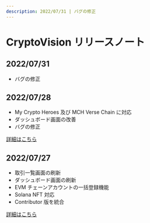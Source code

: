 ```yaml
---
description: 2022/07/31 | バグの修正
---
```


# CryptoVision リリースノート

## 2022/07/31

- バグの修正

## 2022/07/28

- My Crypto Heroes 及び MCH Verse Chain に対応
- ダッシュボード画面の改善
- バグの修正

[詳細はこちら](./20220728.md)

## 2022/07/27

- 取引一覧画面の刷新
- ダッシュボード画面の刷新
- EVM チェーンアカウントの一括登録機能
- Solana NFT 対応
- Contributor 版を統合

[詳細はこちら](./20220727.md)
